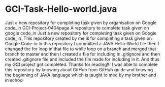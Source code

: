 # GCI-Task-Hello-world.java
Just a new repository for completing task given by organisation on Google code_in
GCI-Project-0404page
A repository to complete task given on google code_in Just a new repository for completing task given on Google code_in. This repository created by me is for completing a task given on Google Code-in In this repository I committed a JAVA Hello-World file then I changed the for loop in that file to while loop on a branch and merged that branch to master and then I created a file for including in .gitignore and then created .gitignore file and included the file made for including in it. And thus my GCI project got completed.
Thanks for reading!!! I was able to complete this repository by knowing about GitHub from GitHub guide and knowing the beginning of JAVA language which is taught to mee by my brother and in school
